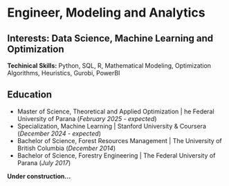 # Engineer, Modeling and Analytics

## Interests: Data Science, Machine Learning and Optimization

**Techinical Skills:** Python, SQL, R, Mathematical Modeling, Optimization Algorithms, Heuristics, Gurobi, PowerBI

## Education
- Master of Science, Theoretical and Applied Optimization | he Federal University of Parana (_February 2025 - expected_)
- Specialization, Machine Learning | Stanford University & Coursera (_December 2024 - expected_)
- Bachelor of Science, Forest Resources Management | The University of British Columbia (_December 2014_)
- Bachelor of Science, Forestry Engineering | The Federal University of Parana (_July 2017_)

**Under construction...**
